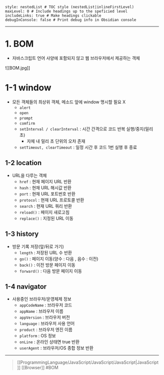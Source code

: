```table-of-contents
style: nestedList # TOC style (nestedList|inlineFirstLevel)
maxLevel: 0 # Include headings up to the speficied level
includeLinks: true # Make headings clickable
debugInConsole: false # Print debug info in Obsidian console
```
---
# 1. BOM

- 자바스크립트 언어 사양에 포함되지 않고 웹 브라우저에서 제공하는 객체

![[BOM.jpg]]

# 1-1 window 

- 모든 객체들의 최상위 객체, 메소드 앞에 window 명시할 필요 X
	- `alert`
	- `open`
	- `prompt`
	- `comfirm`
	- `setInterval / clearInterval` : 시간 간격으로 코드 반복 실행/중지(밀리 초)
		* 자체 내 밀리 초 단위의 오차 존재
	- `setTimeout, clearTimeout` : 일정 시간 후 코드 1번 실행 후 종료

## 1-2 location 

- URL을 다루는 객체
	- `href` : 현재 페이지 URL 반환
	- `hash` : 현재 URL 해시값 반환
	- `port` : 현재 URL 포트번호 반환
	- `protocol` : 현재 URL 프로토콜 반환
	- `search` :  현재 URL 쿼리 반환
	- `reload()` : 페이지 새로고침
	- `replace()` : 지정된 URL 이동

## 1-3 history 

- 방문 기록 저장(앞/뒤로 가기)
	- `length` : 저장된 URL 수 반환
	- `go()` : 페이지 이동(양수 : 다음 , 음수 : 이전)
	- `back()` : 이전 방문 페이지 이동
	- `forward()` : 다음 방문 페이지 이동

## 1-4 navigator 

- 사용중인 브라우저/운영체제 정보
	- `appCodeName` : 브라우저 코드
	- `appName` : 브라우저 이름
	- `appVersion` : 브라우저 버전 
	- `language` : 브라우저 사용 언어
	- `product` : 브라우저 엔진 이름
	- `platform` : OS 정보
	- `onLine` : 온라인 상태면 true 반환
	- `userAgent` : 브라우저/OS 종합 정보 반환

---
>[[ProgrammingLanguage/JavaScript/JavaScript/JavaScript|JavaScript]] [[Browser]]
#BOM